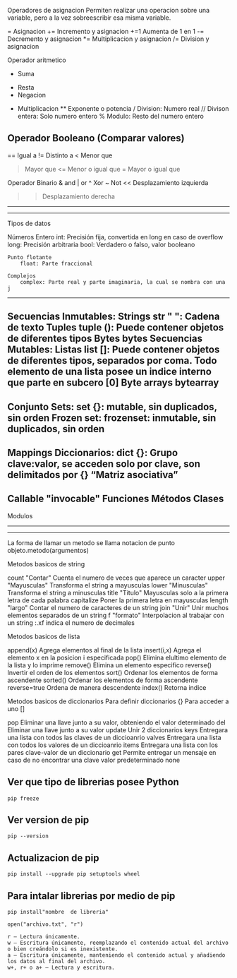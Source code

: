 Operadores de asignacion
Permiten realizar una operacion sobre una variable, pero a la vez sobreescribir esa misma variable.

= Asignacion
+= Incremento y asignacion
	+=1 Aumenta de 1 en 1
-= Decremento y asignacion
*= Multiplicacion y asignacion
/= Division y asignacion

Operador aritmetico
+ Suma
- Resta
- Negacion
* Multiplicacion
** Exponente o potencia
/ Division: Numero real
// Divison entera: Solo numero entero
% Modulo: Resto del numero entero

## Operador Booleano (Comparar valores)
== Igual a
!= Distinto a
< Menor que
> Mayor que
<= Menor o igual que
>= Mayor o igual que

Operador Binario
& and
| or
^ Xor
~ Not
<< Desplazamiento izquierda
>> Desplazamiento derecha 


-----------------------------------------------------------------------------------------------------------------
-----------------------------------------------------------------------------------------------------------------

Tipos de datos

Números
	Entero
		int: Precisión fija, convertida en long en caso de overflow
		long: Precisión arbitraria
		bool: Verdadero o falso, valor booleano
	
	Punto flotante
		float: Parte fraccional

	Complejos
		complex: Parte real y parte imaginaria, la cual se nombra con una j
-----------------------------------------------------------------------------------------------------------------
Secuencias Inmutables:
	Strings
		str " ": Cadena de texto
	Tuples
		tuple (): Puede contener objetos de diferentes tipos
	Bytes
		bytes
Secuencias Mutables:
	Listas 
		list []: Puede contener objetos de diferentes tipos, separados por coma. Todo elemento de una lista posee un indice interno que parte en subcero [0]
	Byte arrays
		bytearray
-----------------------------------------------------------------------------------------------------------------
Conjunto
	Sets:
		set {}: mutable, sin duplicados, sin orden
	Frozen set:
		frozenset: inmutable, sin duplicados, sin orden
-----------------------------------------------------------------------------------------------------------------
Mappings
	Diccionarios:
		dict {}: Grupo clave:valor, se acceden solo por clave, son delimitados por {}
	“Matriz asociativa”
-----------------------------------------------------------------------------------------------------------------
Callable "invocable"
	Funciones
	Métodos
	Clases
-----------------------------------------------------------------------------------------------------------------
Modulos

-----------------------------------------------------------------------------------------------------------------
-----------------------------------------------------------------------------------------------------------------
La forma de llamar un metodo se llama notacion de punto
	objeto.metodo(argumentos)

Metodos basicos de string

count "Contar" Cuenta el numero de veces que aparece un caracter
upper "Mayusculas" Transforma el string a mayusculas
lower "Minusculas" Transforma el string a minusculas
title "Titulo" Mayusculas solo a la primera letra de cada palabra
capitalize Poner la primera letra en mayusculas
length "largo" Contar el numero de caracteres de un string
join "Unir" Unir muchos elementos separados de un string
f "formato" Interpolacion al trabajar con un string
:.xf indica el numero de decimales

Metodos basicos de lista

append(x) Agrega elementos al final de la lista
insert(i,x) Agrega el elemento x en la posicion i especificada
pop() Elimina elultimo elemento de la lista y lo imprime
remove() Elimina un elemento especifico
reverse() Invertir el orden de los elementos
sort() Ordenar los elementos de forma ascendente
sorted() Ordenar los elementos de forma ascendente
	reverse=true Ordena de manera descendente
index() Retorna indice

Metodos basicos de diccionarios
Para definir diccionarios {}
Para acceder a uno []

pop Eliminar una llave junto a su valor, obteniendo el valor determinado
del Eliminar una llave junto a su valor
update Unir 2 diccionarios
keys Entregara una lista con todos las claves de un diccioanrio
valves Entregara una lista con todos los valores de un diccioanrio
items Entregara una lista con los pares clave-valor de un diccionario
get Permite entregar un mensaje en caso de no encontrar una clave valor predeterminado none

## Ver que tipo de librerias posee Python
    pip freeze
## Ver version de pip
    pip --version
## Actualizacion de pip 
    pip install --upgrade pip setuptools wheel
## Para intalar librerias por medio de pip
    pip install"nombre  de libreria"
  
    open("archivo.txt", "r")
    
    r – Lectura únicamente.
    w – Escritura únicamente, reemplazando el contenido actual del archivo o bien creándolo si es inexistente.
    a – Escritura únicamente, manteniendo el contenido actual y añadiendo los datos al final del archivo.
    w+, r+ o a+ – Lectura y escritura.